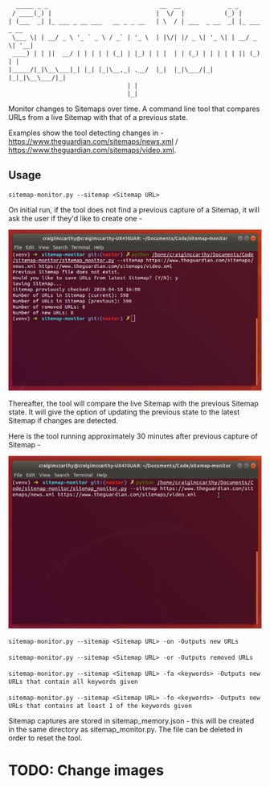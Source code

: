 ```
  _____ _ _                               __  __             _ _             
 / ____(_) |                             |  \/  |           (_) |            
| (___  _| |_ ___ _ __ ___   __ _ _ __   | \  / | ___  _ __  _| |_ ___  _ __ 
 \___ \| | __/ _ \ '_ ` _ \ / _` | '_ \  | |\/| |/ _ \| '_ \| | __/ _ \| '__|
 ____) | | ||  __/ | | | | | (_| | |_) | | |  | | (_) | | | | | || (_) | |   
|_____/|_|\__\___|_| |_| |_|\__,_| .__/  |_|  |_|\___/|_| |_|_|\__\___/|_|   
                                 | |                                         
                                 |_|                                         
```

Monitor changes to Sitemaps over time. A command line tool that compares URLs from a live Sitemap with that of a previous state.

Examples show the tool detecting changes in - https://www.theguardian.com/sitemaps/news.xml / https://www.theguardian.com/sitemaps/video.xml.


## Usage

```
sitemap-monitor.py --sitemap <Sitemap URL>
```
On initial run, if the tool does not find a previous capture of a Sitemap, it will ask the user if they'd like to create one -

![Sitemap-monitor screenshot](/images/sitemap-monitor1.png)

Thereafter, the tool will compare the live Sitemap with the previous Sitemap state. It will give the option of updating the previous state to the latest Sitemap if changes are detected.

Here is the tool running approximately 30 minutes after previous capture of Sitemap -

![Sitemap-monitor screenshot](/images/sitemap-monitor.gif)

```
sitemap-monitor.py --sitemap <Sitemap URL> -on -Outputs new URLs

sitemap-monitor.py --sitemap <Sitemap URL> -or -Outputs removed URLs

sitemap-monitor.py --sitemap <Sitemap URL> -fa <keywords> -Outputs new URLs that contain all keywords given

sitemap-monitor.py --sitemap <Sitemap URL> -fo <keywords> -Outputs new URLs that contains at least 1 of the keywords given
```

Sitemap captures are stored in sitemap_memory.json - this will be created in the same directory as sitemap_monitor.py. The file can be deleted in order to reset the tool.

# TODO: Change images